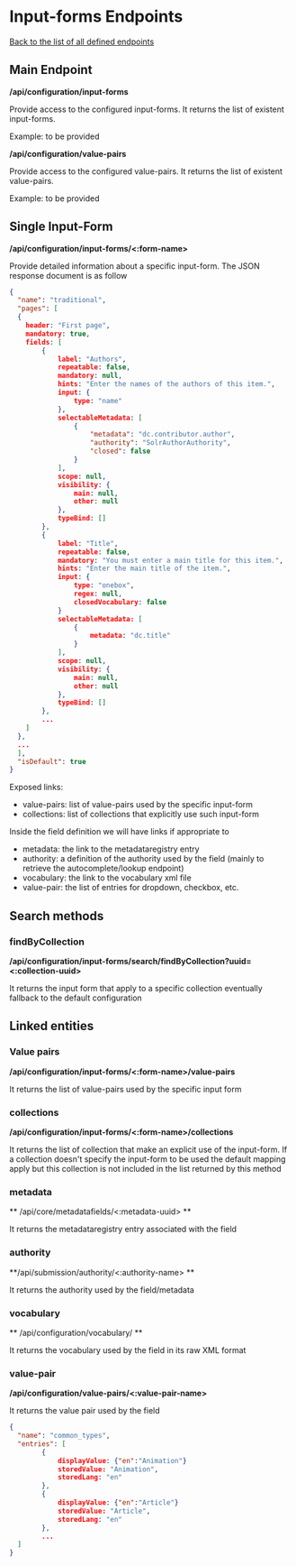 # Input-forms Endpoints
[Back to the list of all defined endpoints](endpoints.md)

## Main Endpoint
**/api/configuration/input-forms**   

Provide access to the configured input-forms. It returns the list of existent input-forms.

Example: to be provided

**/api/configuration/value-pairs**   

Provide access to the configured value-pairs. It returns the list of existent value-pairs.

Example: to be provided

## Single Input-Form 
**/api/configuration/input-forms/<:form-name>**

Provide detailed information about a specific input-form. The JSON response document is as follow
```json
{
  "name": "traditional",
  "pages": [
  {
  	header: "First page",
  	mandatory: true,
  	fields: [
  		{
  			label: "Authors",
  			repeatable: false,
  			mandatory: null,
  			hints: "Enter the names of the authors of this item.",
  			input: {
  				type: "name"
  			},
  			selectableMetadata: [
  				{
  					"metadata": "dc.contributor.author",
  					"authority": "SolrAuthorAuthority",
  					"closed": false
  				}
  			],
  			scope: null, 
  			visibility: {
  				main: null,
  				other: null
  			},
  			typeBind: []
  		},
  		{
			label: "Title",
  			repeatable: false,
  			mandatory: "You must enter a main title for this item.",
  			hints: "Enter the main title of the item.",
  			input: {
  				type: "onebox",
  				regex: null,
  				closedVocabulary: false  				
  			}
  			selectableMetadata: [
  				{
  					metadata: "dc.title"
  				}
  			],
  			scope: null, 
  			visibility: {
  				main: null,
  				other: null
  			},
  			typeBind: []
  		},
  		...
  	]
  },
  ...  
  ],
  "isDefault": true
}

```

Exposed links:
* value-pairs: list of value-pairs used by the specific input-form
* collections: list of collections that explicitly use such input-form

Inside the field definition we will have links if appropriate to
* metadata: the link to the metadataregistry entry
* authority: a definition of the authority used by the field (mainly to retrieve the autocomplete/lookup endpoint)
* vocabulary: the link to the vocabulary xml file
* value-pair: the list of entries for dropdown, checkbox, etc.
 
## Search methods
### findByCollection
**/api/configuration/input-forms/search/findByCollection?uuid=<:collection-uuid>**

It returns the input form that apply to a specific collection eventually fallback to the default configuration
 
## Linked entities
### Value pairs
**/api/configuration/input-forms/<:form-name>/value-pairs**

It returns the list of value-pairs used by the specific input form

### collections
**/api/configuration/input-forms/<:form-name>/collections**

It returns the list of collection that make an explicit use of the input-form. If a collection doesn't specify the input-form to be used the default mapping apply but this collection is not included in the list returned by this method

### metadata
** /api/core/metadatafields/<:metadata-uuid> **

It returns the metadataregistry entry associated with the field

### authority
**/api/submission/authority/<:authority-name> **

It returns the authority used by the field/metadata

### vocabulary
** /api/configuration/vocabulary/<vocabylary-name> ** 

It returns the vocabulary used by the field in its raw XML format

### value-pair
**/api/configuration/value-pairs/<:value-pair-name>**

It returns the value pair used by the field

```json
{
  "name": "common_types",
  "entries": [
		{
      		displayValue: {"en":"Animation"}
      		storedValue: "Animation",
      		storedLang: "en"
    	},
    	{
    		displayValue: {"en":"Article"}
      		storedValue: "Article",
      		storedLang: "en"
    	},
    	...
  ]
}
```


